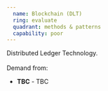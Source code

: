 ```yaml
---
  name: Blockchain (DLT)
  ring: evaluate
  quadrant: methods & patterns
  capability: poor
---
```

Distributed Ledger Technology.
<br/><br/>Demand from: <ul><li><strong>TBC</strong> - TBC</li></ul>

